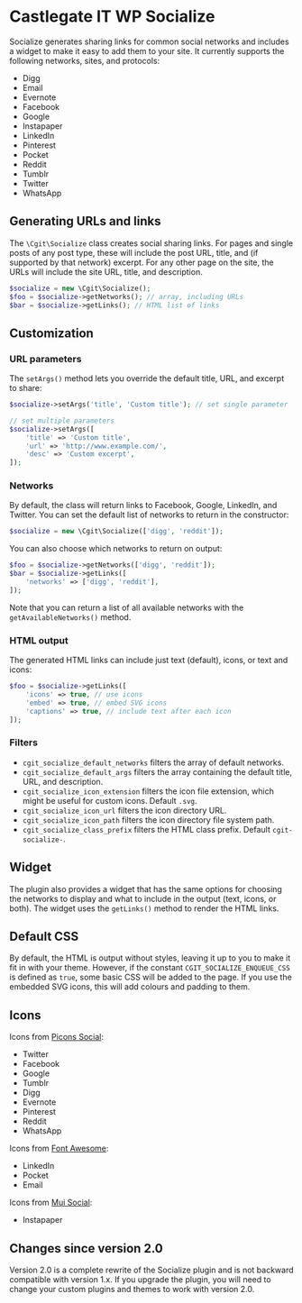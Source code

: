 # Castlegate IT WP Socialize

Socialize generates sharing links for common social networks and includes a widget to make it easy to add them to your site. It currently supports the following networks, sites, and protocols:

*   Digg
*   Email
*   Evernote
*   Facebook
*   Google
*   Instapaper
*   LinkedIn
*   Pinterest
*   Pocket
*   Reddit
*   Tumblr
*   Twitter
*   WhatsApp

## Generating URLs and links

The `\Cgit\Socialize` class creates social sharing links. For pages and single posts of any post type, these will include the post URL, title, and (if supported by that network) excerpt. For any other page on the site, the URLs will include the site URL, title, and description.

~~~ php
$socialize = new \Cgit\Socialize();
$foo = $socialize->getNetworks(); // array, including URLs
$bar = $socialize->getLinks(); // HTML list of links
~~~

## Customization

### URL parameters

The `setArgs()` method lets you override the default title, URL, and excerpt to share:

~~~ php
$socialize->setArgs('title', 'Custom title'); // set single parameter

// set multiple parameters
$socialize->setArgs([
    'title' => 'Custom title',
    'url' => 'http://www.example.com/',
    'desc' => 'Custom excerpt',
]);
~~~

### Networks

By default, the class will return links to Facebook, Google, LinkedIn, and Twitter. You can set the default list of networks to return in the constructor:

~~~ php
$socialize = new \Cgit\Socialize(['digg', 'reddit']);
~~~

You can also choose which networks to return on output:

~~~ php
$foo = $socialize->getNetworks(['digg', 'reddit']);
$bar = $socialize->getLinks([
    'networks' => ['digg', 'reddit'],
]);
~~~

Note that you can return a list of all available networks with the `getAvailableNetworks()` method.

### HTML output

The generated HTML links can include just text (default), icons, or text and icons:

~~~ php
$foo = $socialize->getLinks([
    'icons' => true, // use icons
    'embed' => true, // embed SVG icons
    'captions' => true, // include text after each icon
]);
~~~

### Filters

*   `cgit_socialize_default_networks` filters the array of default networks.
*   `cgit_socialize_default_args` filters the array containing the default title, URL, and description.
*   `cgit_socialize_icon_extension` filters the icon file extension, which might be useful for custom icons. Default `.svg`.
*   `cgit_socialize_icon_url` filters the icon directory URL.
*   `cgit_socialize_icon_path` filters the icon directory file system path.
*   `cgit_socialize_class_prefix` filters the HTML class prefix. Default `cgit-socialize-`.

## Widget

The plugin also provides a widget that has the same options for choosing the networks to display and what to include in the output (text, icons, or both). The widget uses the `getLinks()` method to render the HTML links.

## Default CSS

By default, the HTML is output without styles, leaving it up to you to make it fit in with your theme. However, if the constant `CGIT_SOCIALIZE_ENQUEUE_CSS` is defined as `true`, some basic CSS will be added to the page. If you use the embedded SVG icons, this will add colours and padding to them.

## Icons

Icons from [Picons Social](https://picons.me/):

*   Twitter
*   Facebook
*   Google
*   Tumblr
*   Digg
*   Evernote
*   Pinterest
*   Reddit
*   WhatsApp

Icons from [Font Awesome](http://fontawesome.io/):

*   LinkedIn
*   Pocket
*   Email

Icons from [Mui Social](http://linhpham.me/social/):

*   Instapaper

## Changes since version 2.0

Version 2.0 is a complete rewrite of the Socialize plugin and is not backward compatible with version 1.x. If you upgrade the plugin, you will need to change your custom plugins and themes to work with version 2.0.
